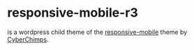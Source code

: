responsive-mobile-r3
====================

is a wordpress child theme of the
[responsive-mobile](http://cyberchimps.com/responsive-II/) theme by
[CyberChimps](http://cyberchimps.com/).
